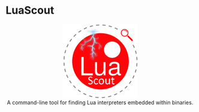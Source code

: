 # LuaScout
<p align="center"><img src="lua_scout.png" alt="LuaScout Logo" width="200"/><br/>
A command-line tool for finding Lua interpreters embedded within binaries.</p>
